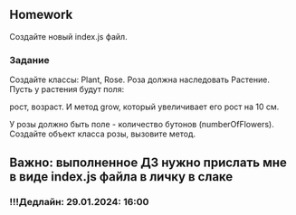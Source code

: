 ## Homework

Создайте новый index.js файл.

### Задание

Создайте классы: Plant, Rose.
Роза должна наследовать Растение. Пусть у растения будут поля:

рост,
возраст.
И метод grow, который увеличивает его рост на 10 см.

У розы должно быть поле - количество бутонов (numberOfFlowers). Создайте объект класса розы, вызовите метод.

## Важно: выполненное ДЗ нужно прислать мне в виде index.js файла в личку в слаке

### !!!Дедлайн: 29.01.2024: 16:00
